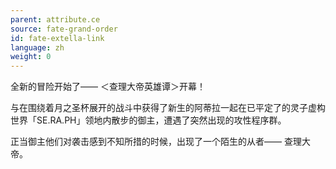 ```yaml
---
parent: attribute.ce
source: fate-grand-order
id: fate-extella-link
language: zh
weight: 0
---
```


全新的冒险开始了——
＜查理大帝英雄谭＞开幕！

与在围绕着月之圣杯展开的战斗中获得了新生的阿蒂拉一起在已平定了的灵子虚构世界「SE.RA.PH」领地内散步的御主，遭遇了突然出现的攻性程序群。

正当御主他们对袭击感到不知所措的时候，出现了一个陌生的从者——
查理大帝。
